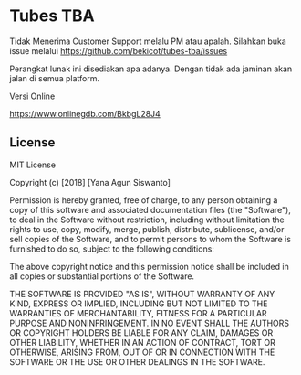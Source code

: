 # Tubes TBA

Tidak Menerima Customer Support melalu PM atau apalah. Silahkan buka issue melalui https://github.com/bekicot/tubes-tba/issues 

Perangkat lunak ini disediakan apa adanya. Dengan tidak ada jaminan akan jalan di semua platform.

Versi Online

https://www.onlinegdb.com/BkbgL28J4

## License

MIT License

Copyright (c) [2018] [Yana Agun Siswanto]

Permission is hereby granted, free of charge, to any person obtaining a copy
of this software and associated documentation files (the "Software"), to deal
in the Software without restriction, including without limitation the rights
to use, copy, modify, merge, publish, distribute, sublicense, and/or sell
copies of the Software, and to permit persons to whom the Software is
furnished to do so, subject to the following conditions:

The above copyright notice and this permission notice shall be included in all
copies or substantial portions of the Software.

THE SOFTWARE IS PROVIDED "AS IS", WITHOUT WARRANTY OF ANY KIND, EXPRESS OR
IMPLIED, INCLUDING BUT NOT LIMITED TO THE WARRANTIES OF MERCHANTABILITY,
FITNESS FOR A PARTICULAR PURPOSE AND NONINFRINGEMENT. IN NO EVENT SHALL THE
AUTHORS OR COPYRIGHT HOLDERS BE LIABLE FOR ANY CLAIM, DAMAGES OR OTHER
LIABILITY, WHETHER IN AN ACTION OF CONTRACT, TORT OR OTHERWISE, ARISING FROM,
OUT OF OR IN CONNECTION WITH THE SOFTWARE OR THE USE OR OTHER DEALINGS IN THE
SOFTWARE.

